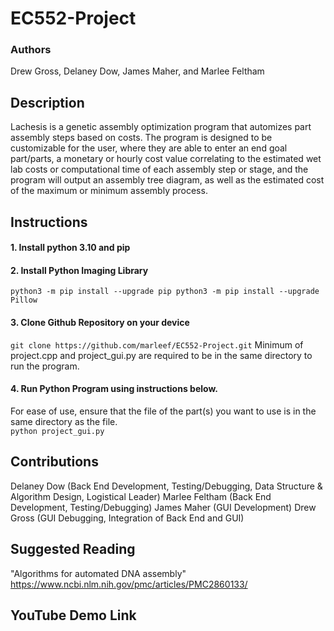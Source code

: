 # EC552-Project
### Authors
Drew Gross, Delaney Dow, James Maher, and Marlee Feltham

## Description
Lachesis is a genetic assembly optimization program that automizes part assembly steps based on costs. The program is designed to be customizable for the user, where they are able to enter an end goal part/parts, a monetary or hourly cost value correlating to the estimated wet lab costs or computational time of each assembly step or stage, and the program will output an assembly tree diagram, as well as the estimated cost of the maximum or minimum assembly process. 

## Instructions
#### 1. Install python 3.10 and pip
#### 2. Install Python Imaging Library
`python3 -m pip install --upgrade pip
python3 -m pip install --upgrade Pillow`
#### 3. Clone Github Repository on your device 
`git clone https://github.com/marleef/EC552-Project.git`
Minimum of project.cpp and project_gui.py are required to be in the same directory to run the program. 

#### 4. Run Python Program using instructions below. 
For ease of use, ensure that the file of the part(s) you want to use is in the same directory as the file.  
`python project_gui.py`

## Contributions 
Delaney Dow (Back End Development, Testing/Debugging, Data Structure & Algorithm Design, Logistical Leader) 
Marlee Feltham (Back End Development, Testing/Debugging) 
James Maher (GUI Development) 
Drew Gross (GUI Debugging, Integration of Back End and GUI) 

## Suggested Reading
"Algorithms for automated DNA assembly"
https://www.ncbi.nlm.nih.gov/pmc/articles/PMC2860133/

## YouTube Demo Link 
